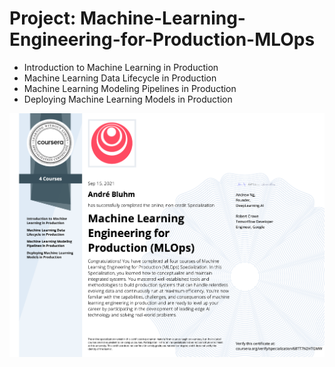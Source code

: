 # Project: Machine-Learning-Engineering-for-Production-MLOps

- Introduction to Machine Learning in Production
- Machine Learning Data Lifecycle in Production
- Machine Learning Modeling Pipelines in Production
- Deploying Machine Learning Models in Production

![Alt Image text](https://github.com/AndreBluhm/Project_Machine-Learning-Engineering-for-Production-MLOps/blob/main/Coursera_Machine%20Learning%20Engineering%20for%20Production%20(MLOps).png?raw=true)
